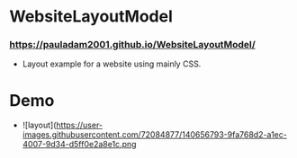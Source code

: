 # WebsiteLayoutModel
### https://pauladam2001.github.io/WebsiteLayoutModel/

- Layout example for a website using mainly CSS.
# Demo
- ![layout](https://user-images.githubusercontent.com/72084877/140656793-9fa768d2-a1ec-4007-9d34-d5ff0e2a8e1c.png 
